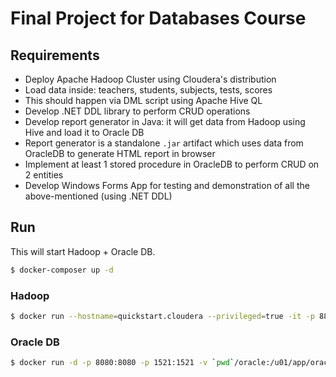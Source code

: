 # Final Project for Databases Course

## Requirements

* Deploy Apache Hadoop Cluster using Cloudera's distribution
* Load data inside: teachers, students, subjects, tests, scores
* This should happen via DML script using Apache Hive QL
* Develop .NET DDL library to perform CRUD operations
* Develop report generator in Java: it will get data from Hadoop using Hive and load it to Oracle DB
* Report generator is a standalone `.jar` artifact which uses data from OracleDB to generate HTML report in browser
* Implement at least 1 stored procedure in OracleDB to perform CRUD on 2 entities
* Develop Windows Forms App for testing and demonstration of all the above-mentioned (using .NET DDL)

## Run

This will start Hadoop + Oracle DB.

```sh
$ docker-composer up -d
```

### Hadoop

```sh
$ docker run --hostname=quickstart.cloudera --privileged=true -it -p 8888:8888 -p 10000:10000 -p 9083:9083 cloudera/quickstart /usr/bin/docker-quickstart
```

### Oracle DB

```sh
$ docker run -d -p 8080:8080 -p 1521:1521 -v `pwd`/oracle:/u01/app/oracle sath89/oracle-12c
```
